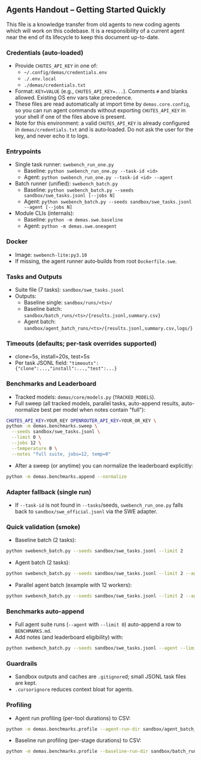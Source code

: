 ## Agents Handout – Getting Started Quickly

This file is a knowledge transfer from old agents to new coding agents which will work on this codebase. It is a responsibility of a current agent near the end of its lifecycle to keep this document up-to-date.

### Credentials (auto‑loaded)
- Provide `CHUTES_API_KEY` in one of:
  - `~/.config/demas/credentials.env`
  - `./.env.local`
  - `./demas/credentials.txt`
- Format: `KEY=VALUE` (e.g., `CHUTES_API_KEY=...`). Comments `#` and blanks allowed. Existing OS env vars take precedence.
 - These files are read automatically at import time by `demas.core.config`, so you can run agent commands without exporting `CHUTES_API_KEY` in your shell if one of the files above is present.
 - Note for this environment: a valid `CHUTES_API_KEY` is already configured in `demas/credentials.txt` and is auto‑loaded. Do not ask the user for the key, and never echo it to logs.

### Entrypoints
- Single task runner: `swebench_run_one.py`
  - Baseline: `python swebench_run_one.py --task-id <id>`
  - Agent: `python swebench_run_one.py --task-id <id> --agent`
- Batch runner (unified): `swebench_batch.py`
  - Baseline: `python swebench_batch.py --seeds sandbox/swe_tasks.jsonl [--jobs N]`
  - Agent: `python swebench_batch.py --seeds sandbox/swe_tasks.jsonl --agent [--jobs N]`
- Module CLIs (internals):
  - Baseline: `python -m demas.swe.baseline`
  - Agent: `python -m demas.swe.oneagent`

### Docker
- Image: `swebench-lite:py3.10`
- If missing, the agent runner auto‑builds from root `Dockerfile.swe`.

### Tasks and Outputs
- Suite file (7 tasks): `sandbox/swe_tasks.jsonl`
- Outputs:
  - Baseline single: `sandbox/runs/<ts>/`
  - Baseline batch: `sandbox/batch_runs/<ts>/{results.jsonl,summary.csv}`
  - Agent batch: `sandbox/agent_batch_runs/<ts>/{results.jsonl,summary.csv,logs/}`

### Timeouts (defaults; per‑task overrides supported)
- clone=5s, install=20s, test=5s
- Per task JSONL field: `"timeouts": {"clone":...,"install":...,"test":...}`

### Benchmarks and Leaderboard
- Tracked models: `demas/core/models.py` (`TRACKED_MODELS`).
- Full sweep (all tracked models, parallel tasks, auto-append results, auto-normalize best per model when notes contain "full"):
```bash
CHUTES_API_KEY=YOUR_KEY OPENROUTER_API_KEY=YOUR_OR_KEY \
python -m demas.benchmarks.sweep \
  --seeds sandbox/swe_tasks.jsonl \
  --limit 0 \
  --jobs 12 \
  --temperature 0 \
  --notes "full suite, jobs=12, temp=0"
```
- After a sweep (or anytime) you can normalize the leaderboard explicitly:
```bash
python -m demas.benchmarks.append --normalize
```

### Adapter fallback (single run)
- If `--task-id` is not found in `--tasks`/seeds, `swebench_run_one.py` falls back to `sandbox/swe_official.jsonl` via the SWE adapter.

### Quick validation (smoke)
- Baseline batch (2 tasks):
```bash
python swebench_batch.py --seeds sandbox/swe_tasks.jsonl --limit 2
```
- Agent batch (2 tasks):
```bash
python swebench_batch.py --seeds sandbox/swe_tasks.jsonl --limit 2 --agent
```
- Parallel agent batch (example with 12 workers):
```bash
python swebench_batch.py --seeds sandbox/swe_tasks.jsonl --limit 2 --agent --jobs 12
```

### Benchmarks auto-append
- Full agent suite runs (`--agent` with `--limit 0`) auto-append a row to `BENCHMARKS.md`.
- Add notes (and leaderboard eligibility) with:
```bash
python swebench_batch.py --seeds sandbox/swe_tasks.jsonl --agent --limit 0 --bench-notes "full suite, jobs=12, temp=0.2"
```

### Guardrails
- Sandbox outputs and caches are `.gitignore`d; small JSONL task files are kept.
- `.cursorignore` reduces context bloat for agents.

### Profiling
- Agent run profiling (per-tool durations) to CSV:
```bash
python -m demas.benchmarks.profile --agent-run-dir sandbox/agent_batch_runs/<timestamp>
```
- Baseline run profiling (per-stage durations) to CSV:
```bash
python -m demas.benchmarks.profile --baseline-run-dir sandbox/batch_runs/<timestamp>
```


